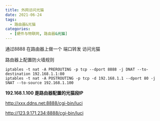 ```yaml
---
title: 外网访问光猫
date: 2021-06-24
tags: 
  - 路由器&光猫
categories:
  - [硬件与物联网, 路由器&光猫]
---
```



通过8888 在路由器上做一个 端口转发  访问光猫

路由器上配置防火墙规则

```
iptables -t nat -A PREROUTING -p tcp --dport 8888 -j DNAT --to-destination 192.168.1.1:80
iptables -t nat -A POSTROUTING -p tcp -d 192.168.1.1 --dport 80 -j SNAT --to-source 192.168.1.100
```
**192.168.1.100 是路由器配置的光猫段IP**


http://xxx.ddns.net:8888/cgi-bin/luci

http://123.9.171.234:8888/cgi-bin/luci
